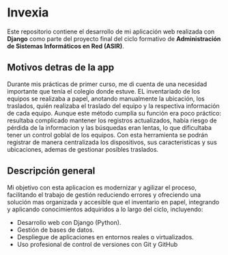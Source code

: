 # Invexia

Este repositorio contiene el desarrollo de mi aplicación web realizada con **Django** como parte del proyecto final del ciclo formativo de **Administración de Sistemas Informáticos en Red (ASIR)**.

## Motivos detras de la app

Durante mis prácticas de primer curso, me di cuenta de una necesidad importante que tenía el colegio donde estuve. EL inventariado de los equipos se realizaba a papel, anotando manualmente la ubicación, los traslados, quién realizaba el traslado del equipo y la respectiva información de cada equipo. Aunque este método cumplía su función era poco práctico: resultaba complicado mantener los registros actualizados, había riesgo de pérdida de la informacion y las búsquedas eran lentas, lo que dificultaba tener un control goblal de los equipos. Con esta herramienta se podrán registrar de manera centralizada los dispositivos, sus caracteristicas y sus ubicaciones, ademas de gestionar posibles traslados.

## Descripción general

Mi objetivo con esta aplicacion es modernizar y agilizar el proceso, facilitando el trabajo de gestión reduciendo errores y ofreciendo una solución mas organizada y accesible que el inventario en papel, integrando y aplicando conocimientos adquiridos a lo largo del ciclo, incluyendo:

- Desarrollo web con Django (Python).
- Gestión de bases de datos.
- Despliegue de aplicaciones en entornos reales o virtualizados.
- Uso profesional de control de versiones con Git y GitHub
